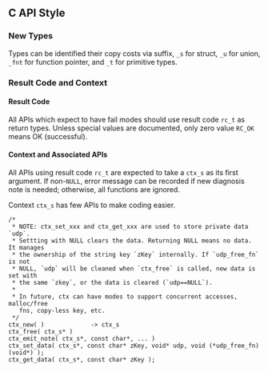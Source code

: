 ## C API Style

### New Types

Types can be identified their copy costs via suffix, `_s` for struct, `_u` for
union, `_fnt` for function pointer, and `_t` for primitive types.

### Result Code and Context

#### Result Code

All APIs which expect to have fail modes should use result code `rc_t` as return
types. Unless special values are documented, only zero value `RC_OK` means OK
(successful).

#### Context and Associated APIs

All APIs using result code `rc_t` are expected to take a `ctx_s` as its first
argument. If non-`NULL`, error message can be recorded if new diagnosis note is
needed; otherwise, all functions are ignored.

Context `ctx_s` has few APIs to make coding easier.
```
/*
 * NOTE: ctx_set_xxx and ctx_get_xxx are used to store private data `udp`.
 * Settting with NULL clears the data. Returning NULL means no data. It manages
 * the ownership of the string key `zKey` internally. If `udp_free_fn` is not
 * NULL, `udp` will be cleaned when `ctx_free` is called, new data is set with
 * the same `zkey`, or the data is cleared (`udp==NULL`).
 *
 * In future, ctx can have modes to support concurrent accesses, malloc/free
   fns, copy-less key, etc.
 */
ctx_new( )             -> ctx_s
ctx_free( ctx_s* )
ctx_emit_note( ctx_s*, const char*, ... )
ctx_set_data( ctx_s*, const char* zKey, void* udp, void (*udp_free_fn)(void*) );
ctx_get_data( ctx_s*, const char* zKey );
```
